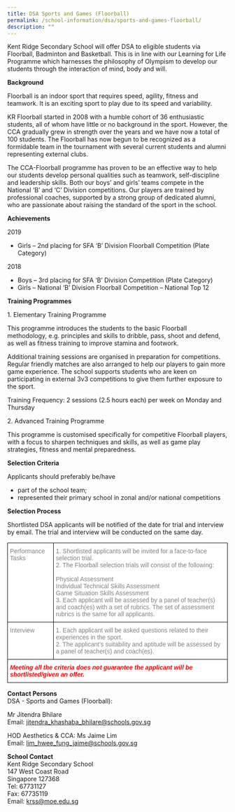 ```yaml
---
title: DSA Sports and Games (Floorball)
permalink: /school-information/dsa/sports-and-games-floorball/
description: ""
---
```

Kent Ridge Secondary School will offer DSA to eligible students via Floorball, Badminton and Basketball. This is in line with our Learning for Life Programme which harnesses the philosophy of Olympism to develop our students through the interaction of mind, body and will.

**Background**

Floorball is an indoor sport that requires speed, agility, fitness and teamwork. It is an exciting sport to play due to its speed and variability.

KR Floorball started in 2008 with a humble cohort of 36 enthusiastic students, all of whom have little or no background in the sport. However, the CCA gradually grew in strength over the years and we have now a total of 100 students. The Floorball has now begun to be recognized as a formidable team in the tournament with several current students and alumni representing external clubs.

The CCA-Floorball programme has proven to be an effective way to help our students develop personal qualities such as teamwork, self-discipline and leadership skills. Both our boys’ and girls’ teams compete in the National ‘B’ and ‘C’ Division competitions. Our players are trained by professional coaches, supported by a strong group of dedicated alumni, who are passionate about raising the standard of the sport in the school.

**Achievements**&nbsp;

2019

*   Girls – 2nd&nbsp;placing for SFA ‘B’ Division Floorball Competition (Plate Category)

2018

*   Boys – 3rd&nbsp;placing for SFA ‘B’ Division Competition (Plate Category)
*   Girls – National ‘B’ Division Floorball Competition – National Top 12

**Training Programmes**

1\. Elementary Training Programme

This programme introduces the students to the basic Floorball methodology, e.g. principles and skills to&nbsp;dribble, pass, shoot and defend, as well as fitness training to improve stamina and footwork.

Additional training sessions are organised in preparation for competitions. Regular friendly matches are also arranged to help our players to gain more game experience. The school supports students who are keen on participating in external 3v3 competitions to give them further exposure to the sport.

Training Frequency: 2 sessions (2.5 hours each) per week on Monday and Thursday

2\. Advanced Training Programme

This programme is customised specifically for competitive Floorball players, with a focus to sharpen techniques and skills, as well as game play strategies, fitness and mental preparedness.

**Selection Criteria**

Applicants should preferably be/have

*   part of the school team;
*   represented their primary school in zonal and/or national competitions

**Selection Process**

Shortlisted DSA applicants will be notified of the date for trial and interview by email. The trial and interview will be conducted on the same day.

<style type="text/css">
.tg  {border-collapse:collapse;border-spacing:0;}
.tg td{border-color:black;border-style:solid;border-width:1px;font-family:Arial, sans-serif;font-size:14px;
  overflow:hidden;padding:10px 5px;word-break:normal;}
.tg th{border-color:black;border-style:solid;border-width:1px;font-family:Arial, sans-serif;font-size:14px;
  font-weight:normal;overflow:hidden;padding:10px 5px;word-break:normal;}
.tg .tg-lm9i{background-color:#FFF;color:#808080;text-align:left;vertical-align:top}
.tg .tg-xaiy{background-color:#FFF;color:#F00;font-style:italic;font-weight:bold;text-align:left;vertical-align:top}
</style>
<table class="tg">
<thead>
  <tr>
    <th class="tg-lm9i">Performance Tasks</th>
    <th class="tg-lm9i">1. Shortlisted applicants will be invited for a face-to-face selection trial.<br>2. The Floorball selection trials will consist of the following:<br><br>Physical Assessment<br>Individual Technical Skills Assessment<br>Game Situation Skills Assessment<br>3. Each applicant will be assessed by a panel of teacher(s) and coach(es) with a set of rubrics. The set of assessment rubrics is the same for all applicants.</th>
  </tr>
</thead>
<tbody>
  <tr>
    <td class="tg-lm9i">Interview</td>
    <td class="tg-lm9i">1. Each applicant will be asked questions related to their experiences in the sport.<br>2. The applicant’s suitability and aptitude will be assessed by a panel of teacher(s) and coach(es).</td>
  </tr>
  <tr>
    <td class="tg-xaiy" colspan="2">Meeting all the criteria does not guarantee the applicant will be shortlisted/given an offer.</td>
  </tr>
</tbody>
</table>

**Contact Persons**  
DSA - Sports and Games (Floorball):

Mr Jitendra Bhilare  
Email: [jitendra_khashaba_bhilare@schools.gov.sg](mailto:jitendra_khashaba_bhilare@schools.gov.sg)

HOD Aesthetics &amp; CCA: Ms Jaime Lim  
Email: [lim_hwee_fung_jaime@schools.gov.sg](mailto:lim_hwee_fung_jaime@schools.gov.sg)

**School Contact**  
Kent Ridge Secondary School  
147 West Coast Road  
Singapore 127368  
Tel: 67731127  
Fax: 67735119  
Email: [krss@moe.edu.sg](mailto:krss@moe.edu.sg)